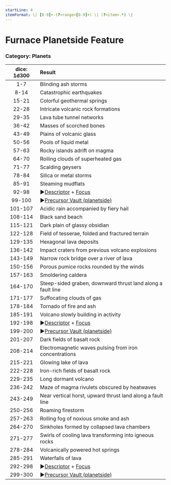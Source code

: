 ```yaml
---
startLine: 4
itemFormat: \| [0-9]+-(?<range>[0-9]+) \| (?<item>.*) \|
---
```

# Furnace Planetside Feature
### Category: Planets

| dice: 1d300 | Result |
|:----:|:-------|
| 1-7 | Blinding ash storms  |
| 8-14 | Catastrophic earthquakes  |
| 15-21 | Colorful geothermal springs  |
| 22-28 | Intricate volcanic rock formations  |
| 29-35 | Lava tube tunnel networks  |
| 36-42 | Masses of scorched bones  |
| 43-49 | Plains of volcanic glass  |
| 50-56 | Pools of liquid metal  |
| 57-63 | Rocky islands adrift on magma  |
| 64-70 | Roiling clouds of superheated gas  |
| 71-77 | Scalding geysers  |
| 78-84 | Silica or metal storms  |
| 85-91 | Steaming mudflats  |
| 92-98 | ▶[Descriptor](Core_Descriptor.md) + [Focus](Core_Focus.md) |
| 99-100 | ▶[Precursor Vault (planetside)](Vaults_Outer_First_Look.md) |
| 101-107 | Acidic rain accompanied by fiery hail |
| 108-114 | Black sand beach |
| 115-121 | Dark plain of glassy obsidian |
| 122-128 | Field of tesserae, folded and fractured terrain |
| 129-135 | Hexagonal lava deposits |
| 136-142 | Impact craters from previous volcano explosions |
| 143-149 | Narrow rock bridge over a river of lava |
| 150-156 | Porous pumice rocks rounded by the winds |
| 157-163 | Smoldering caldera |
| 164-170 | Steep-sided graben, downward thrust land along a fault line |
| 171-177 | Suffocating clouds of gas |
| 178-184 | Tornado of fire and ash |
| 185-191 | Volcano slowly building in activity |
| 192-198 | ▶[Descriptor](Core_Descriptor.md) + [Focus](Core_Focus.md) |
| 199-200 | ▶[Precursor Vault (planetside)](Vaults_Outer_First_Look.md) |
| 201-207 | Dark fields of basalt rock |
| 208-214 | Electromagnetic waves pulsing from iron concentrations |
| 215-221 | Glowing lake of lava |
| 222-228 | Iron-rich fields of basalt rock |
| 229-235 | Long dormant volcano |
| 236-242 | Maze of magma rivulets obscured by heatwaves |
| 243-249 | Near vertical horst, upward thrust land along a fault line |
| 250-256 | Roaming firestorm |
| 257-263 | Rolling fog of noxious smoke and ash |
| 264-270 | Sinkholes formed by collapsed lava chambers |
| 271-277 | Swirls of cooling lava transforming into igneous rocks |
| 278-284 | Volcanically powered hot springs |
| 285-291 | Waterfalls of lava |
| 292-298 | ▶[Descriptor](Core_Descriptor.md) + [Focus](Core_Focus.md) |
| 299-300 | ▶[Precursor Vault (planetside)](Vaults_Outer_First_Look.md) |